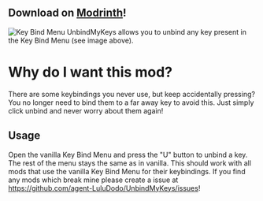## Download on [Modrinth](https://modrinth.com/mod/unbindmykeys)!
![Key Bind Menu](https://cdn-raw.modrinth.com/data/P7Qb57ov/images/dbda225d77a0f73b99e9278340074343bb6a1352.png)
UnbindMyKeys allows you to unbind any key present in the Key Bind Menu (see image above).

# Why do I want this mod?

There are some keybindings you never use, but keep accidentally pressing? You no longer need to bind them to a far away key to avoid this. Just simply click unbind and never worry about them again!

## Usage

Open the vanilla Key Bind Menu and press the "U" button to unbind a key. The rest of the menu stays the same as in vanilla. This should work with all mods that use the vanilla Key Bind Menu for their keybindings. If you find any mods which break mine please create a issue at https://github.com/agent-LuluDodo/UnbindMyKeys/issues!